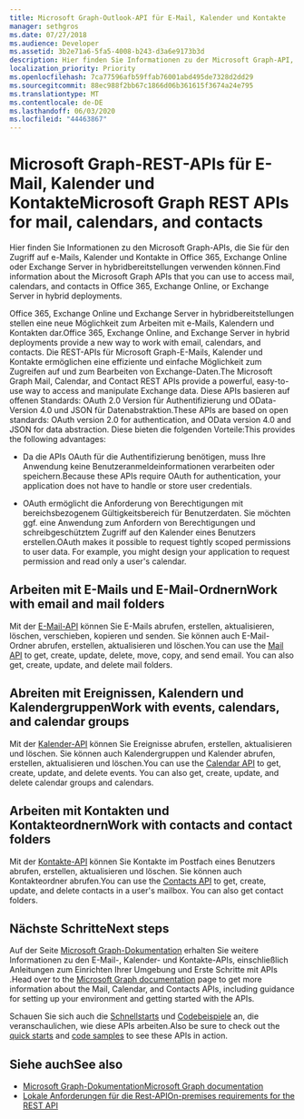 ```yaml
---
title: Microsoft Graph-Outlook-API für E-Mail, Kalender und Kontakte
manager: sethgros
ms.date: 07/27/2018
ms.audience: Developer
ms.assetid: 3b2e71a6-5fa5-4008-b243-d3a6e9173b3d
description: Hier finden Sie Informationen zu der Microsoft Graph-API, mit denen Sie auf E-Mails, Kalender und Kontakte in Office 365 oder Exchange Online zugreifen können.
localization_priority: Priority
ms.openlocfilehash: 7ca77596afb59ffab76001abd495de7328d2dd29
ms.sourcegitcommit: 88ec988f2bb67c1866d06b361615f3674a24e795
ms.translationtype: MT
ms.contentlocale: de-DE
ms.lasthandoff: 06/03/2020
ms.locfileid: "44463867"
---
```

# <a name="microsoft-graph-rest-apis-for-mail-calendars-and-contacts"></a><span data-ttu-id="cfe2d-103">Microsoft Graph-REST-APIs für E-Mail, Kalender und Kontakte</span><span class="sxs-lookup"><span data-stu-id="cfe2d-103">Microsoft Graph REST APIs for mail, calendars, and contacts</span></span>

<span data-ttu-id="cfe2d-104">Hier finden Sie Informationen zu den Microsoft Graph-APIs, die Sie für den Zugriff auf e-Mails, Kalender und Kontakte in Office 365, Exchange Online oder Exchange Server in hybridbereitstellungen verwenden können.</span><span class="sxs-lookup"><span data-stu-id="cfe2d-104">Find information about the Microsoft Graph APIs that you can use to access mail, calendars, and contacts in Office 365, Exchange Online, or Exchange Server in hybrid deployments.</span></span>

<span data-ttu-id="cfe2d-105">Office 365, Exchange Online und Exchange Server in hybridbereitstellungen stellen eine neue Möglichkeit zum Arbeiten mit e-Mails, Kalendern und Kontakten dar.</span><span class="sxs-lookup"><span data-stu-id="cfe2d-105">Office 365, Exchange Online, and Exchange Server in hybrid deployments provide a new way to work with email, calendars, and contacts.</span></span> <span data-ttu-id="cfe2d-106">Die REST-APIs für Microsoft Graph-E-Mails, Kalender und Kontakte ermöglichen eine effiziente und einfache Möglichkeit zum Zugreifen auf und zum Bearbeiten von Exchange-Daten.</span><span class="sxs-lookup"><span data-stu-id="cfe2d-106">The Microsoft Graph Mail, Calendar, and Contact REST APIs provide a powerful, easy-to-use way to access and manipulate Exchange data.</span></span> <span data-ttu-id="cfe2d-107">Diese APIs basieren auf offenen Standards: OAuth 2.0 Version für Authentifizierung und OData-Version 4.0 und JSON für Datenabstraktion.</span><span class="sxs-lookup"><span data-stu-id="cfe2d-107">These APIs are based on open standards: OAuth version 2.0 for authentication, and OData version 4.0 and JSON for data abstraction.</span></span> <span data-ttu-id="cfe2d-108">Diese bieten die folgenden Vorteile:</span><span class="sxs-lookup"><span data-stu-id="cfe2d-108">This provides the following advantages:</span></span>

- <span data-ttu-id="cfe2d-109">Da die APIs OAuth für die Authentifizierung benötigen, muss Ihre Anwendung keine Benutzeranmeldeinformationen verarbeiten oder speichern.</span><span class="sxs-lookup"><span data-stu-id="cfe2d-109">Because these APIs require OAuth for authentication, your application does not have to handle or store user credentials.</span></span>

- <span data-ttu-id="cfe2d-p102">OAuth ermöglicht die Anforderung von Berechtigungen mit bereichsbezogenem Gültigkeitsbereich für Benutzerdaten. Sie möchten ggf. eine Anwendung zum Anfordern von Berechtigungen und schreibgeschütztem Zugriff auf den Kalender eines Benutzers erstellen.</span><span class="sxs-lookup"><span data-stu-id="cfe2d-p102">OAuth makes it possible to request tightly scoped permissions to user data. For example, you might design your application to request permission and read only a user's calendar.</span></span>

## <a name="work-with-email-and-mail-folders"></a><span data-ttu-id="cfe2d-112">Arbeiten mit E-Mails und E-Mail-Ordnern</span><span class="sxs-lookup"><span data-stu-id="cfe2d-112">Work with email and mail folders</span></span>

<span data-ttu-id="cfe2d-p103">Mit der [E-Mail-API](https://developer.microsoft.com/graph/docs/concepts/outlook-mail-concept-overview) können Sie E-Mails abrufen, erstellen, aktualisieren, löschen, verschieben, kopieren und senden. Sie können auch E-Mail-Ordner abrufen, erstellen, aktualisieren und löschen.</span><span class="sxs-lookup"><span data-stu-id="cfe2d-p103">You can use the [Mail API](https://developer.microsoft.com/graph/docs/concepts/outlook-mail-concept-overview) to get, create, update, delete, move, copy, and send email. You can also get, create, update, and delete mail folders.</span></span> 
  
## <a name="work-with-events-calendars-and-calendar-groups"></a><span data-ttu-id="cfe2d-115">Abreiten mit Ereignissen, Kalendern und Kalendergruppen</span><span class="sxs-lookup"><span data-stu-id="cfe2d-115">Work with events, calendars, and calendar groups</span></span>

<span data-ttu-id="cfe2d-p104">Mit der [Kalender-API](https://developer.microsoft.com/graph/docs/concepts/outlook-calendar-concept-overview) können Sie Ereignisse abrufen, erstellen, aktualisieren und löschen. Sie können auch Kalendergruppen und Kalender abrufen, erstellen, aktualisieren und löschen.</span><span class="sxs-lookup"><span data-stu-id="cfe2d-p104">You can use the [Calendar API](https://developer.microsoft.com/graph/docs/concepts/outlook-calendar-concept-overview) to get, create, update, and delete events. You can also get, create, update, and delete calendar groups and calendars.</span></span> 
  
## <a name="work-with-contacts-and-contact-folders"></a><span data-ttu-id="cfe2d-118">Arbeiten mit Kontakten und Kontakteordnern</span><span class="sxs-lookup"><span data-stu-id="cfe2d-118">Work with contacts and contact folders</span></span>

<span data-ttu-id="cfe2d-p105">Mit der [Kontakte-API](https://developer.microsoft.com/graph/docs/concepts/outlook-contacts-concept-overview) können Sie Kontakte im Postfach eines Benutzers abrufen, erstellen, aktualisieren und löschen. Sie können auch Kontakteordner abrufen.</span><span class="sxs-lookup"><span data-stu-id="cfe2d-p105">You can use the [Contacts API](https://developer.microsoft.com/graph/docs/concepts/outlook-contacts-concept-overview) to get, create, update, and delete contacts in a user's mailbox. You can also get contact folders.</span></span> 
  
## <a name="next-steps"></a><span data-ttu-id="cfe2d-121">Nächste Schritte</span><span class="sxs-lookup"><span data-stu-id="cfe2d-121">Next steps</span></span>

<span data-ttu-id="cfe2d-122">Auf der Seite [Microsoft Graph-Dokumentation](https://developer.microsoft.com/graph/docs/concepts/overview) erhalten Sie weitere Informationen zu den E-Mail-, Kalender- und Kontakte-APIs, einschließlich Anleitungen zum Einrichten Ihrer Umgebung und Erste Schritte mit APIs .</span><span class="sxs-lookup"><span data-stu-id="cfe2d-122">Head over to the [Microsoft Graph documentation](https://developer.microsoft.com/graph/docs/concepts/overview) page to get more information about the Mail, Calendar, and Contacts APIs, including guidance for setting up your environment and getting started with the APIs.</span></span> 

<span data-ttu-id="cfe2d-123">Schauen Sie sich auch die [Schnellstarts](https://developer.microsoft.com/graph/quick-start) und [Codebeispiele](https://developer.microsoft.com/office/gallery/?filterBy=Samples,Microsoft%20Graph) an, die veranschaulichen, wie diese APIs arbeiten.</span><span class="sxs-lookup"><span data-stu-id="cfe2d-123">Also be sure to check out the [quick starts](https://developer.microsoft.com/graph/quick-start) and [code samples](https://developer.microsoft.com/office/gallery/?filterBy=Samples,Microsoft%20Graph) to see these APIs in action.</span></span> 
  
## <a name="see-also"></a><span data-ttu-id="cfe2d-124">Siehe auch</span><span class="sxs-lookup"><span data-stu-id="cfe2d-124">See also</span></span>

- [<span data-ttu-id="cfe2d-125">Microsoft Graph-Dokumentation</span><span class="sxs-lookup"><span data-stu-id="cfe2d-125">Microsoft Graph documentation</span></span>](https://developer.microsoft.com/graph/docs/concepts/overview)   
- [<span data-ttu-id="cfe2d-126">Lokale Anforderungen für die Rest-API</span><span class="sxs-lookup"><span data-stu-id="cfe2d-126">On-premises requirements for the REST API</span></span>](https://blogs.technet.microsoft.com/exchange/2016/09/26/on-premises-architectural-requirements-for-the-rest-api)   


